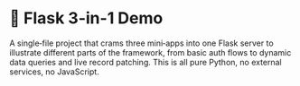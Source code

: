 # 🐍 Flask 3-in-1 Demo
A single‑file project that crams three mini‑apps into one Flask server to illustrate different parts of the framework, from basic auth flows to dynamic data queries and live record patching. This is all pure Python, no external services, no JavaScript.
